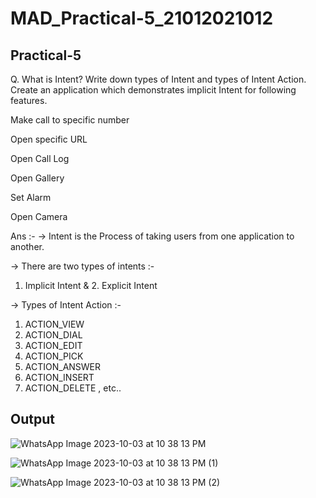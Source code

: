 # MAD_Practical-5_21012021012

## Practical-5

Q. What is Intent? Write down types of Intent and types of Intent Action. Create an application which demonstrates implicit Intent for following features.

Make call to specific number

Open specific URL

Open Call Log

Open Gallery

Set Alarm

Open Camera

Ans :- -> Intent is the Process of taking users from one application to another.

-> There are two types of intents :-

1. Implicit Intent & 2. Explicit Intent
   
-> Types of Intent Action :-

1. ACTION_VIEW
2. ACTION_DIAL
3. ACTION_EDIT
4. ACTION_PICK
5. ACTION_ANSWER
6. ACTION_INSERT
7. ACTION_DELETE , etc..

## Output 

![WhatsApp Image 2023-10-03 at 10 38 13 PM](https://github.com/jaydipchangani/MAD_Practical-5_21012021012/assets/98078979/4950a8f8-502f-4d9f-82b3-1c908303ecfd)

![WhatsApp Image 2023-10-03 at 10 38 13 PM (1)](https://github.com/jaydipchangani/MAD_Practical-5_21012021012/assets/98078979/017338e1-f7e0-4661-8bc0-be92db9ac561)

![WhatsApp Image 2023-10-03 at 10 38 13 PM (2)](https://github.com/jaydipchangani/MAD_Practical-5_21012021012/assets/98078979/39554f9e-c023-423f-8eba-55cf32c19e2a)
